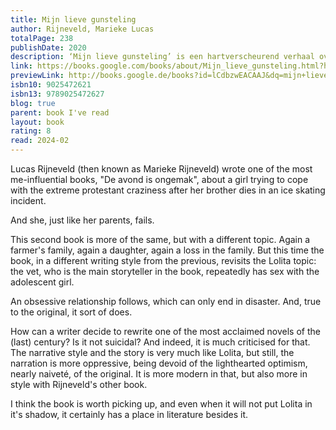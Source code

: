 ```yaml
---
title: Mijn lieve gunsteling
author: Rijneveld, Marieke Lucas
totalPage: 238
publishDate: 2020
description: ‘Mijn lieve gunsteling’ is een hartverscheurend verhaal over verlies, verboden liefde, eenzaamheid en identiteit. Rijneveld won eerder met ‘De avond is ongemak’ de International Booker Prize. ‘Mijn lieve gunsteling’ is de nieuwe roman van Lucas Rijneveld. Het verhaal van de veearts en zijn ‘uitverkorene’, de dochter van een boer. Tijdens een hete zomer zoeken ze toenadering tot elkaar omdat ze willen ontsnappen aan de grilligheid en de leemten van het plattelandsleven en omdat ze willen ontkomen aan wat er in hen gezaaid is. Gedurende die zomer ontwikkelen ze een obsessieve fascinatie voor elkaar. De beklemmende bekentenis ‘Mijn lieve gunsteling’ is een hartverscheurend en tegelijk angstaanjagend verhaal over verlies, verboden liefde, eenzaamheid en identiteit.
link: https://books.google.com/books/about/Mijn_lieve_gunsteling.html?hl=&id=lCdbzwEACAAJ
previewLink: http://books.google.de/books?id=lCdbzwEACAAJ&dq=mijn+lieve+gunsteling&hl=&as_pt=BOOKS&cd=2&source=gbs_api
isbn10: 9025472621
isbn13: 9789025472627
blog: true
parent: book I've read
layout: book
rating: 8
read: 2024-02
---
```


Lucas Rijneveld (then known as Marieke Rijneveld) wrote one of the most me-influential books, "De avond is ongemak", about a girl trying to cope with the extreme protestant craziness after her brother dies in an ice skating incident.

And she, just like her parents, fails.

This second book is more of the same, but with a different topic. Again a farmer's family, again a daughter, again a loss in the family. But this time the book, in a different writing style from the previous, revisits the Lolita topic: the vet, who is the main storyteller in the book, repeatedly has sex with the adolescent girl.

An obsessive relationship follows, which can only end in disaster. And, true to the original, it sort of does.

How can a writer decide to rewrite one of the most acclaimed novels of the (last) century? Is it not suicidal? And indeed, it is much criticised for that. The narrative style and the story is very much like Lolita, but still, the narration is more oppressive, being devoid of the lighthearted optimism, nearly naiveté, of the original. It is more modern in that, but also more in style with Rijneveld's other book.

I think the book is worth picking up, and even when it will not put Lolita in it's shadow, it certainly has a place in literature besides it.